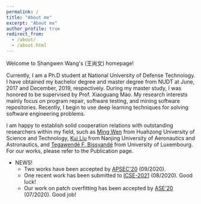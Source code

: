 ```yaml
---
permalink: /
title: "About me"
excerpt: "About me"
author_profile: true
redirect_from: 
  - /about/
  - /about.html
---
```


Welcome to Shangwen Wang's (王尚文) homepage!

Currently, I am a Ph.D student at National University of Defense Technology. I have obtained my bachelor degree and master degree from NUDT at June, 2017 and December, 2019, respectively. During my master study, I was honored to be supervised by Prof. Xiaoguang Mao. My research interests mainly focus on program repair, software testing, and mining software repositories. Recently, I begin to use deep learning techniques for solving software engineering problems.

I am happy to establish solid cooperation relations with outstanding researchers within my field, such as [Ming Wen](http://justinwm.github.io/) from Huahzong University of Science and Technology, [Kui Liu](https://brucekuiliu.github.io/) from Nanjing University of Aeronautics and Astronautics, and [Tegawendé F. Bissyandé](http://bissyande.github.io) from University of Luxembourg. For our works, please refer to the Publication page.

* NEWS!  
  * Two works have been accepted by [APSEC'20](https://formal-analysis.com/apsec/2020/) (09/2020).
  * One recent work has been submitted to [ICSE-2021](https://conf.researchr.org/home/icse-2021) (08/2020). Good luck!
  * Our work on patch overfitting has been accepted by [ASE'20](https://conf.researchr.org/home/ase-2020) (07/2020). Good job!
